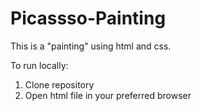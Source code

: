 # Picassso-Painting

This is a "painting" using html and css. 

To run locally: 
1. Clone repository
2. Open html file in your preferred browser
